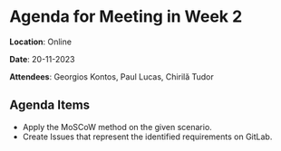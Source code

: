 # Agenda for Meeting in Week 2

**Location**: Online

**Date**: 20-11-2023

**Attendees**: Georgios Kontos, Paul Lucas, Chirilă Tudor

## Agenda Items

- Apply the MoSCoW method on the given scenario.
- Create Issues that represent the identified requirements on GitLab.